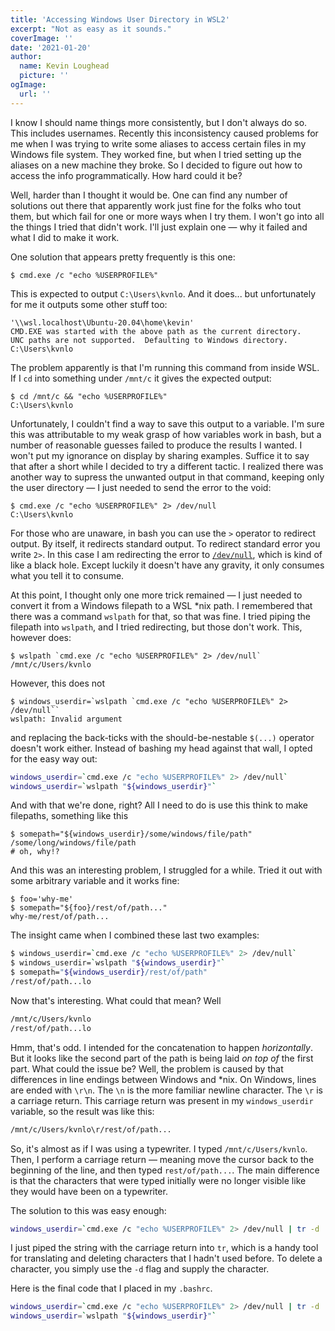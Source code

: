 ```yaml
---
title: 'Accessing Windows User Directory in WSL2'
excerpt: "Not as easy as it sounds."
coverImage: ''
date: '2021-01-20'
author:
  name: Kevin Loughead
  picture: ''
ogImage:
  url: ''
---
```


I know I should name things more consistently, but I don't always do so. This includes usernames. Recently this inconsistency caused problems for me when I was trying to write some aliases to access certain files in my Windows file system. They worked fine, but when I tried setting up the aliases on a new machine they broke. So I decided to figure out how to access the info programmatically. How hard could it be?

Well, harder than I thought it would be. One can find any number of solutions out there that apparently work just fine for the folks who tout them, but which fail for one or more ways when I try them. I won't go into all the things I tried that didn't work. I'll just explain one — why it failed and what I did to make it work.

One solution that appears pretty frequently is this one:

```plain-text
$ cmd.exe /c "echo %USERPROFILE%"
```

This is expected to output `C:\Users\kvnlo`. And it does... but unfortunately for me it outputs some other stuff too:

```plain-text
'\\wsl.localhost\Ubuntu-20.04\home\kevin'
CMD.EXE was started with the above path as the current directory.
UNC paths are not supported.  Defaulting to Windows directory.
C:\Users\kvnlo
```

The problem apparently is that I'm running this command from inside WSL. If I `cd` into something under `/mnt/c` it gives the expected output:

```plain-text
$ cd /mnt/c && "echo %USERPROFILE%"
C:\Users\kvnlo
```

Unfortunately, I couldn't find a way to save this output to a variable. I'm sure this was attributable to my weak grasp of how variables work in bash, but a number of reasonable guesses failed to produce the results I wanted. I won't put my ignorance on display by sharing examples. Suffice it to say that after a short while I decided to try a different tactic. I realized there was another way to supress the unwanted output in that command, keeping only the user directory — I just needed to send the error to the void:

```plain-text
$ cmd.exe /c "echo %USERPROFILE%" 2> /dev/null
C:\Users\kvnlo
```

For those who are unaware, in bash you can use the `>` operator to redirect output. By itself, it redirects standard output. To redirect standard error you write `2>`. In this case I am redirecting the error to [`/dev/null`](https://linuxhint.com/what_is_dev_null/), which is kind of like a black hole. Except luckily it doesn't have any gravity, it only consumes what you tell it to consume.

At this point, I thought only one more trick remained — I just needed to convert it from a Windows filepath to a WSL *nix path. I remembered that there was a command `wslpath` for that, so that was fine. I tried piping the filepath into `wslpath`, and I tried redirecting, but those don't work. This, however does:

```plain-text
$ wslpath `cmd.exe /c "echo %USERPROFILE%" 2> /dev/null`
/mnt/c/Users/kvnlo
```
However, this does not

```plain-text
$ windows_userdir=`wslpath `cmd.exe /c "echo %USERPROFILE%" 2> /dev/null``
wslpath: Invalid argument
```

and replacing the back-ticks with the should-be-nestable `$(...)` operator doesn't work either. Instead of bashing my head against that wall, I opted for the easy way out:

```bash
windows_userdir=`cmd.exe /c "echo %USERPROFILE%" 2> /dev/null`
windows_userdir=`wslpath "${windows_userdir}"`
```

And with that we're done, right? All I need to do is use this think to make filepaths, something like this

```plain-text
$ somepath="${windows_userdir}/some/windows/file/path"
/some/long/windows/file/path
# oh, why!?
```

And this was an interesting problem, I struggled for a while. Tried it out with some arbitrary variable and it works fine:

```plain-text
$ foo='why-me'
$ somepath="${foo}/rest/of/path..."
why-me/rest/of/path...
```

The insight came when I combined these last two examples:

```bash
$ windows_userdir=`cmd.exe /c "echo %USERPROFILE%" 2> /dev/null`
$ windows_userdir=`wslpath "${windows_userdir}"`
$ somepath="${windows_userdir}/rest/of/path"
/rest/of/path...lo
``` 

Now that's interesting. What could that mean? Well

```bash
/mnt/c/Users/kvnlo
/rest/of/path...lo
```

Hmm, that's odd. I intended for the concatenation to happen _horizontally_. But it looks like the second part of the path is being laid _on top of_ the first part. What could the issue be? Well, the problem is caused by that differences in line endings between Windows and *nix. On Windows, lines are ended with `\r\n`. The `\n` is the more familiar newline character. The `\r` is a carriage return. This carriage return was present in my `windows_userdir` variable, so the result was like this:

```bash
/mnt/c/Users/kvnlo\r/rest/of/path...
```

So, it's almost as if I was using a typewriter. I typed `/mnt/c/Users/kvnlo`. Then, I perform a carriage return — meaning move the cursor back to the beginning of the line, and then typed `rest/of/path...`. The main difference is that the characters that were typed initially were no longer visible like they would have been on a typewriter. 

The solution to this was easy enough:

```bash
windows_userdir=`cmd.exe /c "echo %USERPROFILE%" 2> /dev/null | tr -d '\r'`
```

I just piped the string with the carriage return into `tr`, which is a handy tool for translating and deleting characters that I hadn't used before. To delete a character, you simply use the `-d` flag and supply the character.

Here is the final code that I placed in my `.bashrc`.

```bash
windows_userdir=`cmd.exe /c "echo %USERPROFILE%" 2> /dev/null | tr -d '\r'`
windows_userdir=`wslpath "${windows_userdir}"`
```

